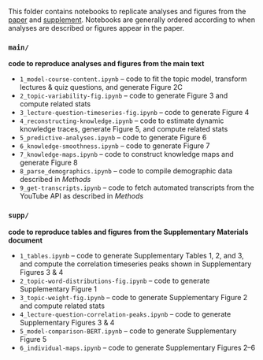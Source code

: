 This folder contains notebooks to replicate analyses and figures from the 
[paper](../../paper/main.pdf) and [supplement](../../paper/supplement.pdf). Notebooks are generally ordered according to when 
analyses are described or figures appear in the paper.

### `main/`
**code to reproduce analyses and figures from the main text**
- `1_model-course-content.ipynb` &ndash; code to fit the topic model, transform lectures & quiz questions, and generate Figure 2C
- `2_topic-variability-fig.ipynb` &ndash; code to generate Figure 3 and compute related stats
- `3_lecture-question-timeseries-fig.ipynb` &ndash; code to generate Figure 4
- `4_reconstructing-knowledge.ipynb` &ndash; code to estimate dynamic knowledge traces, generate Figure 5, and compute related stats
- `5_predictive-analyses.ipynb` &ndash; code to generate Figure 6
- `6_knowledge-smoothness.ipynb` &ndash; code to generate Figure 7
- `7_knowledge-maps.ipynb` &ndash; code to construct knowledge maps and generate Figure 8
- `8_parse_demographics.ipynb` &ndash; code to compile demographic data described in _Methods_
- `9_get-transcripts.ipynb` &ndash; code to fetch automated transcripts from the YouTube API as described in _Methods_

### `supp/`
**code to reproduce tables and figures from the Supplementary Materials document**
- `1_tables.ipynb` &ndash; code to generate Supplementary Tables 1, 2, and 3, and compute the correlation timeseries peaks shown in Supplementary Figures 3 & 4
- `2_topic-word-distributions-fig.ipynb` &ndash; code to generate Supplementary Figure 1
- `3_topic-weight-fig.ipynb` &ndash; code to generate Supplementary Figure 2 and compute related stats
- `4_lecture-question-correlation-peaks.ipynb` &ndash; code to generate Supplementary Figures 3 & 4
- `5_model-comparison-BERT.ipynb` &ndash; code to generate Supplementary Figure 5
- `6_individual-maps.ipynb` &ndash; code to generate Supplementary Figures 2&ndash;6

